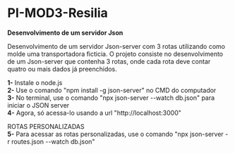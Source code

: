 # PI-MOD3-Resilia
<b>Desenvolvimento de um servidor Json</b>

Desenvolvimento de um servidor Json-server com 3 rotas utilizando como molde uma transportadora ficticia.
O projeto consiste no desenvolvimento de um Json-server que contenha 3 rotas, onde cada rota deve contar quatro ou mais dados já preenchidos.

<b>1-</b> Instale o node.js<br>
<b>2-</b> Use o comando "npm install -g json-server" no CMD do computador<br>
<b>3-</b> No terminal, use o comando "npx json-server --watch db.json" para iniciar o JSON server<br>
<b>4-</b> Agora, só acessa-lo usando a url "http://localhost:3000"

ROTAS PERSONALIZADAS <br>
<b>5-</b> Para acessar as rotas personalizadas, use o comando "npx json-server -r routes.json --watch db.json"
